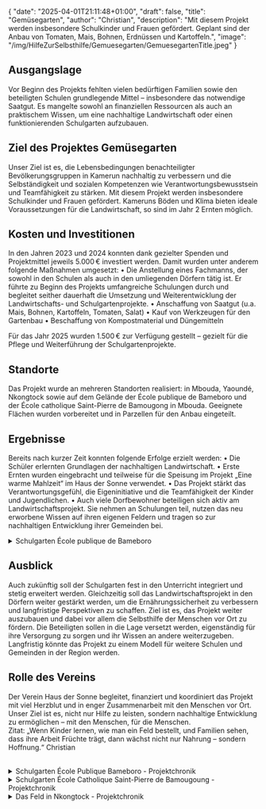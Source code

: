 {
    "date": "2025-04-01T21:11:48+01:00",
    "draft": false,
    "title": "Gemüsegarten",
    "author": "Christian",
    "description": "Mit diesem Projekt werden insbesondere Schulkinder und Frauen gefördert. Geplant sind der Anbau von Tomaten, Mais, Bohnen, Erdnüssen und Kartoffeln.",
    "image": "/img/HilfeZurSelbsthilfe/Gemuesegarten/GemuesegartenTitle.jpeg"
}
## Ausgangslage
Vor Beginn des Projekts fehlten vielen bedürftigen Familien sowie den beteiligten Schulen grundlegende Mittel – insbesondere das notwendige Saatgut. Es mangelte sowohl an finanziellen Ressourcen als auch an praktischem Wissen, um eine nachhaltige Landwirtschaft oder einen funktionierenden Schulgarten aufzubauen.

## Ziel des Projektes Gemüsegarten
Unser Ziel ist es, die Lebensbedingungen benachteiligter Bevölkerungsgruppen in Kamerun nachhaltig zu verbessern und die Selbständigkeit und sozialen Kompetenzen wie Verantwortungsbewusstsein und Teamfähigkeit zu stärken. Mit diesem Projekt werden insbesondere Schulkinder und Frauen gefördert.
Kameruns Böden und Klima bieten ideale Voraussetzungen für die Landwirtschaft, so sind im Jahr 2 Ernten möglich. 

## Kosten und Investitionen
In den Jahren 2023 und 2024 konnten dank gezielter Spenden und Projektmittel jeweils 5.000 € investiert werden. Damit wurden unter anderem folgende Maßnahmen umgesetzt:
	•	Die Anstellung eines Fachmanns, der sowohl in den Schulen als auch in den umliegenden Dörfern tätig ist. Er führte zu Beginn des Projekts umfangreiche Schulungen durch und begleitet seither dauerhaft die Umsetzung und Weiterentwicklung der Landwirtschafts- und Schulgartenprojekte.
	•	Anschaffung von Saatgut (u.a. Mais, Bohnen, Kartoffeln, Tomaten, Salat)
	•	Kauf von Werkzeugen für den Gartenbau
	•	Beschaffung von Kompostmaterial und Düngemitteln

Für das Jahr 2025 wurden 1.500 € zur Verfügung gestellt – gezielt für die Pflege und Weiterführung der Schulgartenprojekte.

## Standorte
Das Projekt wurde an mehreren Standorten realisiert: in Mbouda, Yaoundé, Nkongtock sowie auf dem Gelände der École publique de Bameboro und der École catholique Saint-Pierre de Bamougong in Mbouda. Geeignete Flächen wurden vorbereitet und in Parzellen für den Anbau eingeteilt.

## Ergebnisse
Bereits nach kurzer Zeit konnten folgende Erfolge erzielt werden:
	•	Die Schüler erlernten Grundlagen der nachhaltigen Landwirtschaft.
	•	Erste Ernten wurden eingebracht und teilweise für die Speisung im Projekt „Eine warme Mahlzeit“ im Haus der Sonne verwendet.
	•	Das Projekt stärkt das Verantwortungsgefühl, die Eigeninitiative und die Teamfähigkeit der Kinder und Jugendlichen.
	•	Auch viele Dorfbewohner beteiligen sich aktiv am Landwirtschaftsprojekt. Sie nehmen an Schulungen teil, nutzen das neu erworbene Wissen auf ihren eigenen Feldern und tragen so zur nachhaltigen Entwicklung ihrer Gemeinden bei.
<br>
<details>
    <summary class="combobox-summary">Schulgarten École publique de Bameboro</summary>
    <div class="combobox-details">   
      <h3>Standort</h3>
      Die geographische Lage ist in den nachfolgenden Bildern zu sehen:
      <div class="flexpictures">
        <input type="checkbox" id="expand-image1" />
        <label for="expand-image1">
          <img class="img-flexpictures-width" src="/img/HilfeZurSelbsthilfe/Gemuesegarten/Bameboro/GeographischeLage_Kamerun.png#imagemd" alt="Geographische Lage" />
        </label>
        <br>
        <input type="checkbox" id="expand-image2" />
        <label for="expand-image2">
          <img class="img-flexpictures-width" src="/img/HilfeZurSelbsthilfe/Gemuesegarten/Bameboro/GeographischeLage_Details.png#imagemd" alt="Geographische Lage - Details" />
        </label>
      </div>
      <br>
      <h3>Projekt 2023/2024</h3>
      Die Bilder zeigen, wie der Schulgarten bepflanzt wird. 
      <div class="swiper-container swiper-container-landscape">
        <div class="swiper-wrapper">
          <div class="swiper-slide">
              <img src="/img/HilfeZurSelbsthilfe/Gemuesegarten/Bameboro/2024/Schulgarten (1).jpeg" alt="Bild 1" class="img-combobox"  />
          </div>
        </div>
        <!-- Navigation -->
        <div class="swiper-button-prev"></div>
        <div class="swiper-button-next"></div>
        <div class="swiper-pagination"></div>
      </div>
      <p class="img-caption">Bilder 2023/2024, Schule École publique de Bameboro</p>
      <h3>Fortführung des Projekts 2025</h3>
      Die Bilder zeigen den Schulgarten 2025. 
      <div class="swiper-container swiper-container-portrait">
        <div class="swiper-wrapper">
          <div class="swiper-slide">
              <img src="/img/HilfeZurSelbsthilfe/Gemuesegarten/Bameboro/2025/Schulgarten (1).jpg" alt="Bild 1" class="img-combobox"  />
          </div>
          <div class="swiper-slide">
              <img src="/img/HilfeZurSelbsthilfe/Gemuesegarten/Bameboro/2025/Schulgarten (1).jpeg" alt="Bild 1" class="img-combobox"  />
          </div>
          <div class="swiper-slide">
              <img src="/img/HilfeZurSelbsthilfe/Gemuesegarten/Bameboro/2025/Schulgarten (2).jpeg" alt="Bild 1" class="img-combobox"  />
          </div>
          <div class="swiper-slide">
              <img src="/img/HilfeZurSelbsthilfe/Gemuesegarten/Bameboro/2025/Schulgarten (3).jpeg" alt="Bild 1" class="img-combobox"  />
          </div>
        </div>
        <!-- Navigation -->
        <div class="swiper-button-prev"></div>
        <div class="swiper-button-next"></div>
        <div class="swiper-pagination"></div>
      </div>
      <p class="img-caption">Bilder 2025, Schule École publique de Bameboro</p>
    </div>
    <br>
</details>

## Ausblick
Auch zukünftig soll der Schulgarten fest in den Unterricht integriert und stetig erweitert werden. Gleichzeitig soll das Landwirtschaftsprojekt in den Dörfern weiter gestärkt werden, um die Ernährungssicherheit zu verbessern und langfristige Perspektiven zu schaffen. Ziel ist es, das Projekt weiter auszubauen und dabei vor allem die Selbsthilfe der Menschen vor Ort zu fördern. Die Beteiligten sollen in die Lage versetzt werden, eigenständig für ihre Versorgung zu sorgen und ihr Wissen an andere weiterzugeben.  
Langfristig könnte das Projekt zu einem Modell für weitere Schulen und Gemeinden in der Region werden.

## Rolle des Vereins
Der Verein Haus der Sonne begleitet, finanziert und koordiniert das Projekt mit viel Herzblut und in enger Zusammenarbeit mit den Menschen vor Ort. Unser Ziel ist es, nicht nur Hilfe zu leisten, sondern nachhaltige Entwicklung zu ermöglichen – mit den Menschen, für die Menschen.  
Zitat:
„Wenn Kinder lernen, wie man ein Feld bestellt, und Familien sehen, dass ihre Arbeit Früchte trägt, dann wächst nicht nur Nahrung – sondern Hoffnung.“
Christian

<br> 
<details>
    <summary class="combobox-summary">Schulgarten École Publique Bameboro - Projektchronik</summary>
    <div class="combobox-details">   
      <h3>Start des Projekts 2023</h3>
      Die Bilder zeigen, wie der Schulgarten bepflanzt wird und das Gemüse gut gedeiht. Christian klärt die Kinder auch über Europa auf. 
      <div class="swiper-container swiper-container-landscape">
        <div class="swiper-wrapper">
          <div class="swiper-slide">
              <img src="/img/HilfeZurSelbsthilfe/Gemuesegarten/Bameboro/Schulgarten (1).jpeg" alt="Bild 1" class="img-combobox"  />
          </div>
          <div class="swiper-slide">
              <img src="/img/HilfeZurSelbsthilfe/Gemuesegarten/Bameboro/Schulgarten (2).jpeg" alt="Bild 2" class="img-combobox" />
          </div>
          <div class="swiper-slide">
              <img src="/img/HilfeZurSelbsthilfe/Gemuesegarten/Bameboro/Schulgarten (3).jpeg" alt="Bild 3" class="img-combobox" />
          </div>
          <div class="swiper-slide">
              <img src="/img/HilfeZurSelbsthilfe/Gemuesegarten/Bameboro/Schulgarten (4).jpeg" alt="Bild 4" class="img-combobox" />
          </div>
          <div class="swiper-slide">
              <img src="/img/HilfeZurSelbsthilfe/Gemuesegarten/Bameboro/Schulgarten (5).jpeg" alt="Bild 5" class="img-combobox" />
          </div>
        </div>
        <!-- Navigation -->
        <div class="swiper-button-prev"></div>
        <div class="swiper-button-next"></div>
        <div class="swiper-pagination"></div>
      </div>
      <p class="img-caption">Bilder 2023, Schule Bameboro</p>
      <h3>Fortführung des Projekts 2024</h3>
      <h3>Was passiert 2025</h3>
    </div>
</details>
<details>
    <summary class="combobox-summary">Schulgarten École Catholique Saint-Pierre de Bamougoung - Projektchronik</summary>
    <div class="combobox-details">      
      <h3>Initierung des Projekts 2023</h3>
      Ein paar Impressionen zur Größe des Gartens.
      <div class="swiper-container swiper-container-landscape">
        <div class="swiper-wrapper">
          <div class="swiper-slide">
              <img src="/img/HilfeZurSelbsthilfe/Gemuesegarten/Bamougoung/Schulgarten (1).jpeg" alt="Bild 1" class="img-combobox"  />
          </div>
        </div>
        <!-- Navigation -->
        <div class="swiper-button-prev"></div>
        <div class="swiper-button-next"></div>
        <div class="swiper-pagination"></div>
      </div>
      <p class="img-caption">Bilder 2023, Schule Bamougoung</p>
      <h3>Fortführung des Projekts 2024</h3>
      <h3>Was passiert 2025</h3>
    </div>
</details>
<details>
    <summary class="combobox-summary">Das Feld in Nkongtock - Projektchronik</summary>
    <div class="combobox-details">      
      <h3>Initierung des Projekts 2023</h3>
      Ein paar Impressionen zur Größe des Feldes.
      <div class="swiper-container swiper-container-landscape">
        <div class="swiper-wrapper">
          <div class="swiper-slide">
              <img src="/img/HilfeZurSelbsthilfe/Gemuesegarten/Nkongtock/Garten (1).jpeg" alt="Bild 1" class="img-combobox"  />
          </div>
          <div class="swiper-slide">
              <img src="/img/HilfeZurSelbsthilfe/Gemuesegarten/Nkongtock/Garten (2).jpeg" alt="Bild 2" class="img-combobox"  />
          </div>
          <div class="swiper-slide">
              <img src="/img/HilfeZurSelbsthilfe/Gemuesegarten/Nkongtock/Garten (3).jpeg" alt="Bild 3" class="img-combobox"  />
          </div>
          <div class="swiper-slide">
              <img src="/img/HilfeZurSelbsthilfe/Gemuesegarten/Nkongtock/Garten (4).jpeg" alt="Bild 4" class="img-combobox"  />
          </div>
          <div class="swiper-slide">
              <img src="/img/HilfeZurSelbsthilfe/Gemuesegarten/Nkongtock/Garten (5).jpeg" alt="Bild 5" class="img-combobox"  />
          </div>
          <div class="swiper-slide">
              <img src="/img/HilfeZurSelbsthilfe/Gemuesegarten/Nkongtock/Garten (6).jpeg" alt="Bild 6" class="img-combobox"  />
          </div>
          <div class="swiper-slide">
              <img src="/img/HilfeZurSelbsthilfe/Gemuesegarten/Nkongtock/Garten (7).jpeg" alt="Bild 7" class="img-combobox"  />
          </div>
          <div class="swiper-slide">
              <img src="/img/HilfeZurSelbsthilfe/Gemuesegarten/Nkongtock/Garten (8).jpeg" alt="Bild 8" class="img-combobox"  />
          </div>
          <div class="swiper-slide">
              <img src="/img/HilfeZurSelbsthilfe/Gemuesegarten/Nkongtock/Garten (9).jpeg" alt="Bild 9" class="img-combobox"  />
          </div>
          <div class="swiper-slide">
              <img src="/img/HilfeZurSelbsthilfe/Gemuesegarten/Nkongtock/Garten (10).jpeg" alt="Bild 10" class="img-combobox"  />
          </div>
        </div>
        <!-- Navigation -->
        <div class="swiper-button-prev"></div>
        <div class="swiper-button-next"></div>
        <div class="swiper-pagination"></div>
      </div>
      <p class="img-caption">Bilder 2023, das Feld in Nkongtock</p>
      <h3>Fortführung des Projekts 2024</h3>
      <h3>Was passiert 2025</h3>
    </div>
</details>

<script>
  // const container = document.querySelector('.combobox-details');
  // const containerWidth = container.clientWidth - 20;
  const imgElements = document.querySelectorAll('.swiper-container');
  imgElements.forEach((img) => {
    img.style.width = `90%`; //`${containerWidth}px`;
  });
  const captionElements = document.querySelectorAll('.img-caption');
  captionElements.forEach((caption) => {
    caption.style.width = `90%`; //`${containerWidth}px`;
  });
</script>
